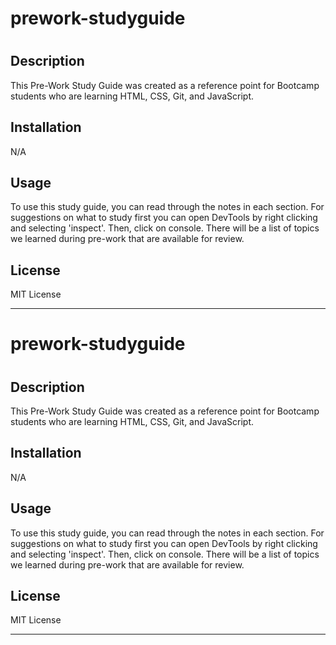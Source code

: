 # prework-studyguide
# <PreWork-StudyGuide>

## Description

This Pre-Work Study Guide was created as a reference point for Bootcamp students who are learning HTML, CSS, Git, and JavaScript. 


## Installation

N/A

## Usage

To use this study guide, you can read through the notes in each section. For suggestions on what to study first you can open DevTools by right clicking and selecting 'inspect'. Then, click on console. There will be a list of topics we learned during pre-work that are available for review.

## License

MIT License

---
# prework-studyguide
# <PreWork-StudyGuide>

## Description

This Pre-Work Study Guide was created as a reference point for Bootcamp students who are learning HTML, CSS, Git, and JavaScript. 


## Installation

N/A

## Usage

To use this study guide, you can read through the notes in each section. For suggestions on what to study first you can open DevTools by right clicking and selecting 'inspect'. Then, click on console. There will be a list of topics we learned during pre-work that are available for review.

## License

MIT License

---
